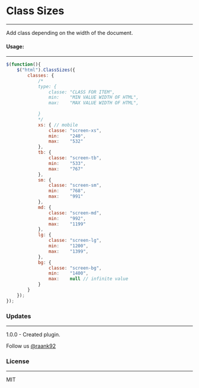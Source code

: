 # Class Sizes #
---
Add class depending on the width of the document.

#### Usage: ####
---
```javascript
$(function(){
	$("html").ClassSizes({
		classes: {
			/*
			type: {
				classe: "CLASS FOR ITEM",
				min:	"MIN VALUE WIDTH OF HTML",
				max:	"MAX VALUE WIDTH OF HTML",
				
			}
			*/
			xs: { // mobile
				classe: "screen-xs",
				min:	"240",
				max:	"532"
			},
			tb: {
				classe: "screen-tb",
				min:	"533",
				max:	"767"
			},
			sm: {
				classe: "screen-sm",
				min:	"768",
				max:	"991"
			},
			md: {
				classe: "screen-md",
				min:	"992",
				max:	"1199"
			},
			lg: {
				classe: "screen-lg",
				min:	"1200",
				max:	"1399",
			},
			bg: {
				classe: "screen-bg",
				min:	"1400",
				max:	null // infinite value
			}
		}
	});
});
```

### Updates ###
---

1.0.0 - Created plugin.

Follow us [@raank92][1]

### License ##
---
MIT

[1]: https://twitter.com/raank92
